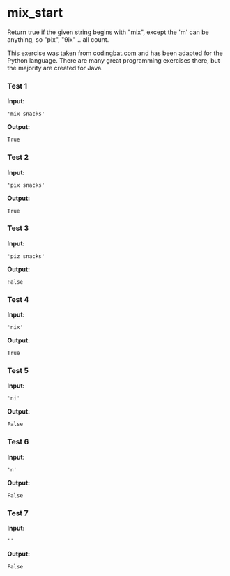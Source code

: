 # mix_start





Return true if the given string begins with "mix", except the 'm' can be anything, so "pix", "9ix" .. all count.

This exercise was taken from [codingbat.com](https://codingbat.com/prob/p151713) and has been adapted for the Python language. There are many great programming exercises there, but the majority are created for Java.






### Test 1
**Input:**
```
'mix snacks'
```
**Output:**
```
True
```
### Test 2
**Input:**
```
'pix snacks'
```
**Output:**
```
True
```
### Test 3
**Input:**
```
'piz snacks'
```
**Output:**
```
False
```
### Test 4
**Input:**
```
'nix'
```
**Output:**
```
True
```
### Test 5
**Input:**
```
'ni'
```
**Output:**
```
False
```
### Test 6
**Input:**
```
'n'
```
**Output:**
```
False
```
### Test 7
**Input:**
```
''
```
**Output:**
```
False
```

